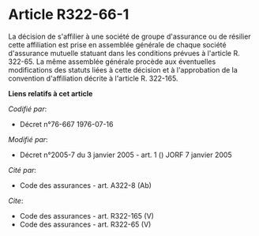 # Article R322-66-1

La décision de s'affilier à une société de groupe d'assurance ou de résilier cette affiliation est prise en assemblée
générale de chaque société d'assurance mutuelle statuant dans les conditions prévues à l'article R. 322-65. La même assemblée
générale procède aux éventuelles modifications des statuts liées à cette décision et à l'approbation de la convention
d'affiliation décrite à l'article R. 322-165.

**Liens relatifs à cet article**

_Codifié par_:

  - Décret n°76-667 1976-07-16

_Modifié par_:

  - Décret n°2005-7 du 3 janvier 2005 - art. 1 () JORF 7 janvier 2005

_Cité par_:

  - Code des assurances - art. A322-8 (Ab)

_Cite_:

  - Code des assurances - art. R322-165 (V)
  - Code des assurances - art. R322-65 (V)
